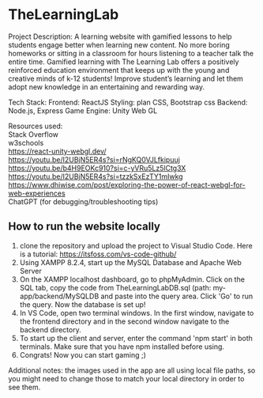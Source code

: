 # TheLearningLab

Project Description: A learning website with gamified lessons to help students engage better when learning new content. No more boring homeworks or sitting in a classroom for hours listening to a teacher talk the entire time. Gamified learning with The Learning Lab offers a positively reinforced education environment that keeps up with the young and creative minds of k-12 students! Improve student’s learning and let them adopt new knowledge in an entertaining and rewarding way.

Tech Stack:
Frontend: ReactJS
Styling: plan CSS, Bootstrap css
Backend: Node.js, Express
Game Engine: Unity Web GL

Resources used:  
Stack Overflow  
w3schools  
https://react-unity-webgl.dev/  
https://youtu.be/I2UBjN5ER4s?si=rNgKQ0VJLfkipuuj  
https://youtu.be/b4H9EOKc910?si=c-yVRu5Lz5lCtg3X  
https://youtu.be/I2UBjN5ER4s?si=tzzkSxEzTY1mIwkg  
https://www.dhiwise.com/post/exploring-the-power-of-react-webgl-for-web-experiences  
ChatGPT (for debugging/troubleshooting tips)  


## How to run the website locally

1. clone the repository and upload the project to Visual Studio Code. Here is a tutorial: https://itsfoss.com/vs-code-github/    
2. Using XAMPP 8.2.4, start up the MySQL Database and Apache Web Server  
3. On the XAMPP localhost dashboard, go to phpMyAdmin. Click on the SQL tab, copy the code from TheLearningLabDB.sql (path: my-app/backend/MySQLDB and paste into the query area. Click 'Go' to run the query. Now the database is set up!  
4. In VS Code, open two terminal windows. In the first window, navigate to the frontend directory and in the second window navigate to the backend directory.  
5. To start up the client and server, enter the command 'npm start' in both terminals. Make sure that you have npm installed before using.  
6. Congrats! Now you can start gaming ;)  

Additional notes: the images used in the app are all using local file paths, so you might need to change those to match your local directory in order to see them.





